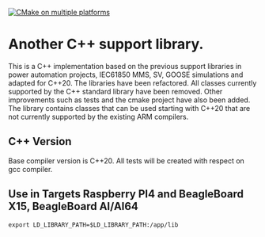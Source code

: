 [![CMake on multiple platforms](https://github.com/alexcvc/cppsl/actions/workflows/cmake-multi-platform.yml/badge.svg)](https://github.com/alexcvc/cppsl/actions/workflows/cmake-multi-platform.yml)

Another C++ support library.
============================

This is a C++ implementation based on the previous support libraries in power automation projects, IEC61850 MMS, SV, GOOSE simulations and adapted for C++20. The libraries have been refactored. 
All classes currently supported by the C++ standard library have been removed. Other improvements such as tests and the cmake project have also been added.
The library contains classes that can be used starting with C++20 that are not currently supported by the existing ARM compilers. 


## C++ Version

Base compiler version is C++20. All tests will be created with respect on gcc compiler.

## Use in Targets Raspberry PI4 and BeagleBoard X15, BeagleBoard AI/AI64

```shell
export LD_LIBRARY_PATH=$LD_LIBRARY_PATH:/app/lib
```

